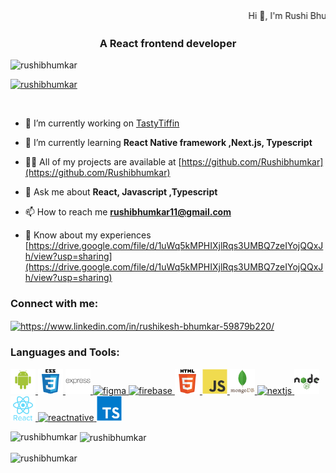 <marquee>
Hi 👋, I'm Rushi Bhumkar
</marquee>
<h3 align="center">A React frontend developer</h3>

<p align="left"> <img src="https://komarev.com/ghpvc/?username=rushibhumkar&label=Profile%20views&color=0e75b6&style=flat" alt="rushibhumkar" /> </p>

<p align="left"> <a href="https://github.com/ryo-ma/github-profile-trophy"><img src="https://github-profile-trophy.vercel.app/?username=rushibhumkar" alt="rushibhumkar" /></a> </p>

<p align="left"> <a href="https://twitter.com/" target="blank"><img src="https://img.shields.io/twitter/follow/?logo=twitter&style=for-the-badge" alt="" /></a> </p>

- 🔭 I’m currently working on [TastyTiffin](https://github.com/tastytiffin)

- 🌱 I’m currently learning **React Native framework ,Next.js, Typescript**

- 👨‍💻 All of my projects are available at [https://github.com/Rushibhumkar](https://github.com/Rushibhumkar)

- 💬 Ask me about **React, Javascript ,Typescript**

- 📫 How to reach me **rushibhumkar11@gmail.com**

- 📄 Know about my experiences [https://drive.google.com/file/d/1uWq5kMPHIXjlRqs3UMBQ7zeIYojQQxJh/view?usp=sharing](https://drive.google.com/file/d/1uWq5kMPHIXjlRqs3UMBQ7zeIYojQQxJh/view?usp=sharing)

<h3 align="left">Connect with me:</h3>
<p align="left">
<a href="https://www.linkedin.com/in/rushikesh-bhumkar-59879b220/" target="blank"><img align="center" src="https://raw.githubusercontent.com/rahuldkjain/github-profile-readme-generator/master/src/images/icons/Social/linked-in-alt.svg" alt="https://www.linkedin.com/in/rushikesh-bhumkar-59879b220/" height="30" width="40" /></a>
</p>

<h3 align="left">Languages and Tools:</h3>
<p align="left"> <a href="https://developer.android.com" target="_blank" rel="noreferrer"> <img src="https://raw.githubusercontent.com/devicons/devicon/master/icons/android/android-original-wordmark.svg" alt="android" width="40" height="40"/> </a> <a href="https://www.w3schools.com/css/" target="_blank" rel="noreferrer"> <img src="https://raw.githubusercontent.com/devicons/devicon/master/icons/css3/css3-original-wordmark.svg" alt="css3" width="40" height="40"/> </a> <a href="https://expressjs.com" target="_blank" rel="noreferrer"> <img src="https://raw.githubusercontent.com/devicons/devicon/master/icons/express/express-original-wordmark.svg" alt="express" width="40" height="40"/> </a> <a href="https://www.figma.com/" target="_blank" rel="noreferrer"> <img src="https://www.vectorlogo.zone/logos/figma/figma-icon.svg" alt="figma" width="40" height="40"/> </a> <a href="https://firebase.google.com/" target="_blank" rel="noreferrer"> <img src="https://www.vectorlogo.zone/logos/firebase/firebase-icon.svg" alt="firebase" width="40" height="40"/> </a> <a href="https://www.w3.org/html/" target="_blank" rel="noreferrer"> <img src="https://raw.githubusercontent.com/devicons/devicon/master/icons/html5/html5-original-wordmark.svg" alt="html5" width="40" height="40"/> </a> <a href="https://developer.mozilla.org/en-US/docs/Web/JavaScript" target="_blank" rel="noreferrer"> <img src="https://raw.githubusercontent.com/devicons/devicon/master/icons/javascript/javascript-original.svg" alt="javascript" width="40" height="40"/> </a> <a href="https://www.mongodb.com/" target="_blank" rel="noreferrer"> <img src="https://raw.githubusercontent.com/devicons/devicon/master/icons/mongodb/mongodb-original-wordmark.svg" alt="mongodb" width="40" height="40"/> </a> <a href="https://nextjs.org/" target="_blank" rel="noreferrer"> <img src="https://cdn.worldvectorlogo.com/logos/nextjs-2.svg" alt="nextjs" width="40" height="40"/> </a> <a href="https://nodejs.org" target="_blank" rel="noreferrer"> <img src="https://raw.githubusercontent.com/devicons/devicon/master/icons/nodejs/nodejs-original-wordmark.svg" alt="nodejs" width="40" height="40"/> </a>  <a href="https://reactjs.org/" target="_blank" rel="noreferrer"> <img src="https://raw.githubusercontent.com/devicons/devicon/master/icons/react/react-original-wordmark.svg" alt="react" width="40" height="40"/> </a> <a href="https://reactnative.dev/" target="_blank" rel="noreferrer"> <img src="https://reactnative.dev/img/header_logo.svg" alt="reactnative" width="40" height="40"/> </a> <a href="https://www.typescriptlang.org/" target="_blank" rel="noreferrer"> <img src="https://raw.githubusercontent.com/devicons/devicon/master/icons/typescript/typescript-original.svg" alt="typescript" width="40" height="40"/> </a> </p>

<p><img align="left" src="https://github-readme-stats.vercel.app/api/top-langs?username=rushibhumkar&show_icons=true&locale=en&layout=compact" alt="rushibhumkar" /></p>

<p>&nbsp;<img align="center" src="https://github-readme-stats.vercel.app/api?username=rushibhumkar&show_icons=true&locale=en" alt="rushibhumkar" /></p>

<p><img align="center" src="https://github-readme-streak-stats.herokuapp.com/?user=rushibhumkar&" alt="rushibhumkar" /></p>
